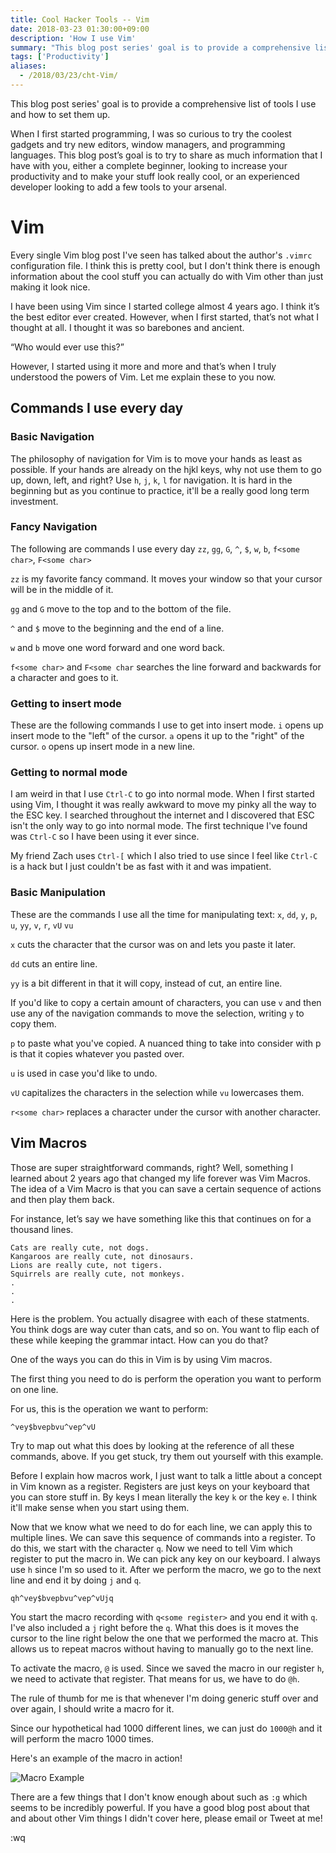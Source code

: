 ```yaml
---
title: Cool Hacker Tools -- Vim
date: 2018-03-23 01:30:00+09:00
description: 'How I use Vim'
summary: "This blog post series' goal is to provide a comprehensive list of tools I use and how to set them up. Today, we'll be covering Vim. Vim is an incredibly powerful editor that can do a lot more than just make your code look pretty."
tags: ['Productivity']
aliases:
  - /2018/03/23/cht-Vim/
---
```


This blog post series' goal is to provide a comprehensive list of tools I use and how to set them up.

When I first started programming, I was so curious to try the coolest gadgets and try new editors, window managers, and programming languages. This blog post’s goal is to try to share as much information that I have with you, either a complete beginner, looking to increase your productivity and to make your stuff look really cool, or an experienced developer looking to add a few tools to your arsenal.

# Vim

Every single Vim blog post I've seen has talked about the author's `.vimrc` configuration file. I think this is pretty cool, but I don't think there is enough information about the cool stuff you can actually do with Vim other than just making it look nice.

I have been using Vim since I started college almost 4 years ago. I think it’s the best editor ever created. However, when I first started, that’s not what I thought at all. I thought it was so barebones and ancient.

“Who would ever use this?”

However, I started using it more and more and that’s when I truly understood the powers of Vim. Let me explain these to you now.

## Commands I use every day

### Basic Navigation

The philosophy of navigation for Vim is to move your hands as least as possible. If your hands are already on the hjkl keys, why not use them to go up, down, left, and right? Use `h`, `j`, `k`, `l` for navigation. It is hard in the beginning but as you continue to practice, it'll be a really good long term investment.

### Fancy Navigation

The following are commands I use every day
`zz`, `gg`, `G`, `^`, `$`, `w`, `b`, `f<some char>`, `F<some char>`

`zz` is my favorite fancy command. It moves your window so that your cursor will be in the middle of it.

`gg` and `G` move to the top and to the bottom of the file.

`^` and `$` move to the beginning and the end of a line.

`w` and `b` move one word forward and one word back.

`f<some char>` and `F<some char` searches the line forward and backwards for a character and goes to it.

### Getting to insert mode

These are the following commands I use to get into insert mode.
`i` opens up insert mode to the "left" of the cursor. `a` opens it up to the "right" of the cursor. `o` opens up insert mode in a new line.

### Getting to normal mode

I am weird in that I use `Ctrl-C` to go into normal mode. When I first started using Vim, I thought it was really awkward to move my pinky all the way to the ESC key. I searched throughout the internet and I discovered that ESC isn't the only way to go into normal mode. The first technique I've found was `Ctrl-C` so I have been using it ever since.

My friend Zach uses `Ctrl-[` which I also tried to use since I feel like `Ctrl-C` is a hack but I just couldn't be as fast with it and was impatient.

### Basic Manipulation

These are the commands I use all the time for manipulating text:
`x`, `dd`, `y`, `p`, `u`, `yy`, `v`, `r`, `vU` `vu`

`x` cuts the character that the cursor was on and lets you paste it later.

`dd` cuts an entire line.

`yy` is a bit different in that it will copy, instead of cut, an entire line.

If you'd like to copy a certain amount of characters, you can use `v` and then use any of the navigation commands to move the selection, writing `y` to copy them.

`p` to paste what you've copied. A nuanced thing to take into consider with p is that it copies whatever you pasted over.

`u` is used in case you'd like to undo.

`vU` capitalizes the characters in the selection while `vu` lowercases them.

`r<some char>` replaces a character under the cursor with another character.

## Vim Macros

Those are super straightforward commands, right? Well, something I learned about 2 years ago that changed my life forever was Vim Macros. The idea of a Vim Macro is that you can save a certain sequence of actions and then play them back.

For instance, let’s say we have something like this that continues on for a thousand lines.

```
Cats are really cute, not dogs.
Kangaroos are really cute, not dinosaurs.
Lions are really cute, not tigers.
Squirrels are really cute, not monkeys.
.
.
.
```

Here is the problem. You actually disagree with each of these statments. You think dogs are way cuter than cats, and so on. You want to flip each of these while keeping the grammar intact. How can you do that?

One of the ways you can do this in Vim is by using Vim macros.

The first thing you need to do is perform the operation you want to perform on one line.

For us, this is the operation we want to perform:

```
^vey$bvepbvu^vep^vU
```

Try to map out what this does by looking at the reference of all these commands, above. If you get stuck, try them out yourself with this example.

Before I explain how macros work, I just want to talk a little about a concept in Vim known as a register. Registers are just keys on your keyboard that you can store stuff in. By keys I mean literally the key `k` or the key `e`. I think it'll make sense when you start using them.

Now that we know what we need to do for each line, we can apply this to multiple lines. We can save this sequence of commands into a register. To do this, we start with the character `q`. Now we need to tell Vim which register to put the macro in. We can pick any key on our keyboard. I always use `h` since I'm so used to it. After we perform the macro, we go to the next line and end it by doing `j` and `q`.

```
qh^vey$bvepbvu^vep^vUjq
```

You start the macro recording with `q<some register>` and you end it with `q`. I've also included a `j` right before the `q`. What this does is it moves the cursor to the line right below the one that we performed the macro at. This allows us to repeat macros without having to manually go to the next line.

To activate the macro, `@` is used. Since we saved the macro in our register `h`, we need to activate that register. That means for us, we have to do `@h`.

The rule of thumb for me is that whenever I'm doing generic stuff over and over again, I should write a macro for it.

Since our hypothetical had 1000 different lines, we can just do `1000@h` and it will perform the macro 1000 times.

Here's an example of the macro in action!

![Macro Example](https://media.giphy.com/media/6CB3guWZuDmyysrLip/giphy.gif)

There are a few things that I don't know enough about such as `:g` which seems to be incredibly powerful. If you have a good blog post about that and about other Vim things I didn't cover here, please email or Tweet at me!

:wq
